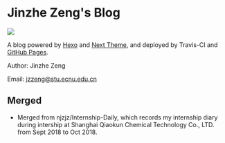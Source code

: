 # Jinzhe Zeng's Blog

[![](https://img.shields.io/website-up-down-green-red/https/njzjz.win.svg?style=flat)](https://njzjz.win)

A blog powered by [Hexo](https://github.com/hexojs/hexo) and [Next Theme](https://github.com/theme-next/hexo-theme-next), and deployed by Travis-CI and [GitHub Pages](https://pages.github.com/).

Author: Jinzhe Zeng

Email: jzzeng@stu.ecnu.edu.cn

## Merged
* Merged from njzjz/Internship-Daily, which records my internship diary during intership at Shanghai Qiaokun Chemical Technology Co., LTD. from Sept 2018 to Oct 2018.
